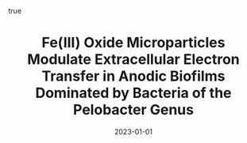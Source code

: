 ---
id: philipponFeIIIOxide2023
title: Fe(III) Oxide Microparticles Modulate Extracellular Electron Transfer in Anodic
  Biofilms Dominated by Bacteria of the Pelobacter Genus
date: '2023-01-01'
authors:
- Philippon, Timothé and Ait-Itto, Fatima-Zahra and Monfort, Alicia and Barrière,
  Frédéric and Behan, James A.
doi: 10.1016/j.bioelechem.2023.108394
publication: 'In: *Bioelectrochemistry* 151'
publication_types:
- '1'
selected: false
tags: []
projects: []
math: true
links:
- name: Publisher
  url: https://doi.org/10.1016/j.bioelechem.2023.108394

---